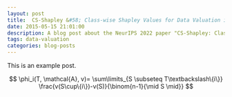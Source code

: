 ```yaml
---
layout: post
title:  CS-Shapley &#58; Class-wise Shapley Values for Data Valuation in Classification
date: 2015-05-15 21:01:00
description: A blog post about the NeurIPS 2022 paper "CS-Shapley: Class-wise Shapley Values for Data Valuation in Classification"
tags: data-valuation
categories: blog-posts
---
```

This is an example post.

$$
\phi_i(T, \mathcal{A}, v)= \sum\limits_{S \subseteq T\textbackslash\{i\}} \frac{v(S\cup\{i\})-v(S)}{\binom{n-1}{\mid S \mid}}
$$
